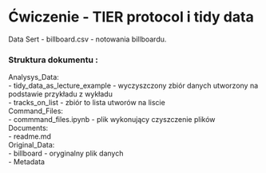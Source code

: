 # Ćwiczenie - TIER protocol i tidy data
Data Sert - billboard.csv - notowania billboardu.   

### Struktura dokumentu  :

Analysys_Data:  
    - tidy_data_as_lecture_example - wyczyszczony zbiór danych utworzony na podstawie przykładu z wykładu  
    - tracks_on_list - zbiór to lista utworów na liscie  
Command_Files:  
    - commmand_files.ipynb - plik wykonujący czyszczenie plików   
Documents:  
    - readme.md  
Original_Data:    
    - billboard - oryginalny plik danych  
    - Metadata


